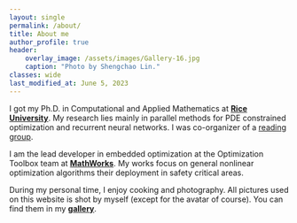 ```yaml
---
layout: single
permalink: /about/
title: About me
author_profile: true
header:
    overlay_image: /assets/images/Gallery-16.jpg
    caption: "Photo by Shengchao Lin."
classes: wide
last_modified_at: June 5, 2023
---
```


I got my Ph.D. in Computational and Applied Mathematics at
[**Rice University**](https://cmor.rice.edu/).
My research lies mainly in parallel methods for PDE constrained optimization and recurrent neural networks. I was 
co-organizer of a [reading group](/reading-group/). 

I am the lead developer in embedded optimization at the Optimization Toolbox team at 
[**MathWorks**](https://www.mathworks.com/products/optimization.html).
My works focus on general nonlinear optimization algorithms their deployment in safety critical areas.

During my personal time, I enjoy cooking and photography. All pictures used on this website is shot by myself (except 
for the avatar of course). You can find them in my [**gallery**](/gallery/).
